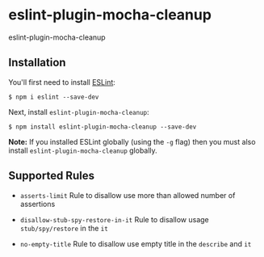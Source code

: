 # eslint-plugin-mocha-cleanup

eslint-plugin-mocha-cleanup

## Installation

You'll first need to install [ESLint](http://eslint.org):

```
$ npm i eslint --save-dev
```

Next, install `eslint-plugin-mocha-cleanup`:

```
$ npm install eslint-plugin-mocha-cleanup --save-dev
```

**Note:** If you installed ESLint globally (using the `-g` flag) then you must also install `eslint-plugin-mocha-cleanup` globally.

## Supported Rules

* `asserts-limit` Rule to disallow use more than allowed number of assertions

* `disallow-stub-spy-restore-in-it` Rule to disallow usage `stub/spy/restore` in the `it`

* `no-empty-title` Rule to disallow use empty title in the `describe` and `it`





